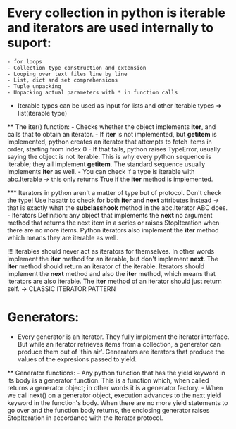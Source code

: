 # Every collection in python is iterable and iterators are used internally to suport:
    - for loops
    - Collection type construction and extension
    - Looping over text files line by line
    - List, dict and set comprehensions
    - Tuple unpacking
    - Unpacking actual parameters with * in function calls

* Iterable types can be used as input for lists and other iterable types => list(iterable type)

** The iter() function:
    - Checks whether the object implements __iter__, and calls that to obtain an iterator.
    - If __iter__ is not implemented, but __getitem__ is implemented, python creates an iterator that attempts to fetch items in order, starting from index 0
    - If that fails, python raises TypeError, usually saying the object is not iterable. This is why every python sequence is iterable; they all implement __getitem__. The standard sequence usually implements __iter__ as well.
    - You can check if a type is iterable with abc.Iterable -> this only returns True if the __iter__ method is implemented.

*** Iterators in python aren't a matter of type but of protocol. Don't check the type! Use hasattr to check for both __iter__ and __next__ attributes instead -> that is exactly what the __subclasshook__ method in the abc.Iterator ABC does.
    - Iterators Definition: any object that implements the __next__ no argument method that returns the next item in a series or raises StopIteration when there are no more items. Python iterators also implement the __iter__ method which means they are iterable as well.

!!! Iterables should never act as iterators for themselves. In other words implement the __iter__ method for an iterable, but don't implement __next__. The __iter__ method should return an iterator of the iterable. Iterators should implement the __next__ method and also the __iter__ method, which means that iterators are also iterable. The __iter__ method of an iterator should just return self. -> CLASSIC ITERATOR PATTERN

# Generators:
* Every generator is an iterator. They fully implement the iterator interface. But while an iterator retrieves items from a collection, a generator can produce them out of 'thin air'. Generators are iterators that produce the values of the expresions passed to yield.

** Generator functions:
    - Any python function that has the yield keyword in its body is a generator function. This is a function which, when called returns a generator object; in other words it is a generator factory.
    - When we call next() on a generator object, execution advances to the next yield keyword in the function's body. When there are no more yield statements to go over and the function body returns, the enclosing generator raises StopIteration in accordance with the Iterator protocol.
